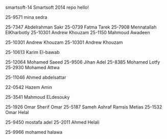 smartsoft-14
Smartsoft 2014 repo
hello!

25-9571 mina sedra


25-7347 Abdelrahman Sakr
25-0739 Fatma Tarek
25-7908 Mennatallah ElKharbotly
25-10301 Andrew Khouzam
25-1150 Mahmoud Awadeen

25-10301 Andrew Khouzam
25-10301 Andrew Khouzam


25-10613 Karim El-bawab

25-12064 Mohamed Saeed
25-9506 Jihan Adel
25-8385 Mohamed Lotfy
25-2930 Mohamed Attwa




25-11046 Ahmed abdelsattar







22-0542 Hazem Amin









25-3541 Mahmoud ELdesouky



25-1926 Omar Sherif Omar
25-5187 Sameh Ashraf Ramsis Metias
25-1532 Omar Helal



25-9450 mostafa adel
25-2011 Ahmed Helali

25-9966 mohamed halawa

